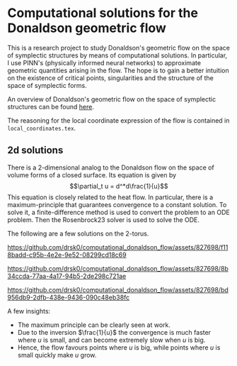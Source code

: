 Computational solutions for the Donaldson geometric flow
========================================================

This is a research project to study Donaldson's geometric flow on the space of
symplectic structures by means of computational solutions. In particular, I use
PINN's (physically informed neural networks) to approximate geometric quantities
arising in the flow. The hope is to gain a better intuition on the existence
of critical points, singularities and the structure of the space of symplectic
forms.

An overview of Donaldson's geometric flow on the space of symplectic structures
can be found [here](https://content.intlpress.com/journal/JSG/article/4226/info).

The reasoning for the local coordinate expression of the flow is contained in
`local_coordinates.tex`.

2d solutions
------------

There is a 2-dimensional analog to the Donaldson flow on the space of volume
forms of a closed surface. Its equation is given by 
$$\partial_t u = d^*d\frac{1}{u}$$ 
This equation is closely related to the heat flow. In particular, there is a
maximum-principle that guarantees convergence to a constant solution. To solve
it, a finite-difference method is used to convert the problem to an ODE problem.
Then the Rosenbrock23 solver is used to solve the ODE.

The following are a few solutions on the 2-torus.

https://github.com/drsk0/computational_donaldson_flow/assets/827698/f118badd-c95b-4e2e-9e52-08299cd18c69

https://github.com/drsk0/computational_donaldson_flow/assets/827698/8b34ccda-77aa-4a17-94b5-2de298c721ae

https://github.com/drsk0/computational_donaldson_flow/assets/827698/bd956db9-2dfb-438e-9436-090c48eb38fc

A few insights:
  - The maximum principle can be clearly seen at work.
  - Due to the inversion $\frac{1}{u}$ the convergence is much faster where $u$ is small, and can become extremely slow when $u$ is big.
  - Hence, the flow favours points where $u$ is big, while points where $u$ is small quickly make $u$ grow.